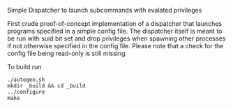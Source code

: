 Simple Dispatcher to launch subcommands with evalated privileges

First crude proof-of-concept implementation of a dispatcher that launches programs specified in a simple config file.
The dispatcher itself is meant to be run with suid bit set and drop privileges when spawning other processes if not otherwise specified in the config file.
Please note that a check for the config file being read-only is still missing.

To build run
```
./autogen.sh
mkdir _build && cd _build
../configure
make
```

